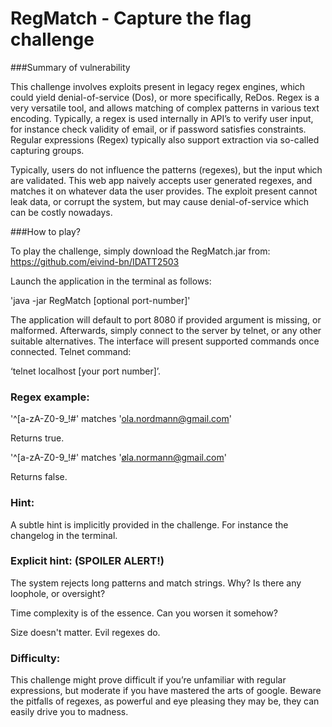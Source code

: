 # RegMatch - Capture the flag challenge

###Summary of vulnerability

This challenge involves exploits present in legacy regex engines, which could yield denial-of-service (Dos), or more specifically, ReDos.
Regex is a very versatile tool, and allows matching of complex patterns in various text encoding.
Typically, a regex is used internally in API’s to verify user input, for instance check validity of email, or if password satisfies constraints.
Regular expressions (Regex) typically also support extraction via so-called capturing groups.

Typically, users do not influence the patterns (regexes), but the input which are validated.
This web app naively accepts user generated regexes, and matches it on whatever data the user provides.
The exploit present cannot leak data, or corrupt the system, but may cause denial-of-service which can be costly nowadays.

###How to play?

To play the challenge, simply download the RegMatch.jar from:
https://github.com/eivind-bn/IDATT2503

Launch the application in the terminal as follows:

'java -jar RegMatch [optional port-number]'

The application will default to port 8080 if provided argument is missing, or malformed.
Afterwards, simply connect to the server by telnet, or any other suitable alternatives.
The interface will present supported commands once connected. Telnet command:

‘telnet localhost [your port number]’.

### Regex example:

'^[a-zA-Z0-9_!#$%&’*+/=?`{|}~^.-]+@[a-zA-Z0-9.-]+$' matches 'ola.nordmann@gmail.com'

Returns true.

'^[a-zA-Z0-9_!#$%&’*+/=?`{|}~^.-]+@[a-zA-Z0-9.-]+$' matches 'øla.normann@gmail.com'

Returns false.

### Hint:

A subtle hint is implicitly provided in the challenge. For instance the changelog in the
terminal.

### Explicit hint: (SPOILER ALERT!)

The system rejects long patterns and match strings. Why? Is there any loophole, or
oversight?

Time complexity is of the essence. Can you worsen it somehow?

Size doesn't matter. Evil regexes do.

### Difficulty:
This challenge might prove difficult if you’re unfamiliar with regular expressions, 
but moderate if you have mastered the arts of google. 
Beware the pitfalls of regexes, as powerful and eye pleasing they may be, 
they can easily drive you to madness.

